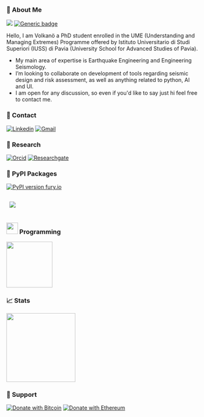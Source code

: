 ### 👋 About Me
![](https://komarev.com/ghpvc/?username=volkanozsarac&style=flat)
[![Generic badge](https://img.shields.io/badge/-Curriculum_Vitae-blueviolet.svg)](https://www.linkedin.com/in/volkan-%C3%B6zsara%C3%A7-90509890/detail/overlay-view/urn:li:fsd_profileTreasuryMedia:(ACoAABM71BUBMtu5tXmXTeRF3VSlmMnmyZ9Y6-M,1635472394810)/)

Hello, I am Volkanö a PhD student enrolled in the UME (Understanding and Managing Extremes) Programme offered by Istituto Universitario di Studi Superiori (IUSS) di Pavia (University School for Advanced Studies of Pavia). 

- My main area of expertise is Earthquake Engineering and Engineering Seismology.
- I’m looking to collaborate on development of tools regarding seismic design and risk assessment, as well as anything related to python, AI and UI.
- I am open for any discussion, so even if you'd like to say just hi feel free to contact me.

### 💬 Contact

[![Linkedin](https://img.shields.io/badge/-LinkedIn-blue?style=flat&logo=Linkedin&logoColor=white)](https://www.linkedin.com/in/volkan-%C3%B6zsara%C3%A7-90509890/)
[![Gmail](https://img.shields.io/badge/-Email-c14438?style=flat&logo=Gmail&logoColor=white)](mailto:volkan.ozsarac@iusspavia.it)

### 📜 Research

[![Orcid](https://img.shields.io/badge/-Orcid-white?style=flat&labelColor=white&logo=orcid&logoColor=green)](https://orcid.org/0000-0002-5340-6528)
[![Researchgate](https://img.shields.io/badge/-ResearchGate-green?style=flat&labelColor=green&logo=researchgate&logoColor=white)](https://www.researchgate.net/profile/Volkan-Ozsarac)

### 📁 PyPI Packages
[![PyPI version fury.io](https://badge.fury.io/py/EzGM.svg)](https://pypi.python.org/pypi/EzGM/)

<a href="https://github.com/volkanozsarac/EzGM">
  <img align="center" style="margin:1rem 0.5rem" src="https://github-readme-stats.vercel.app/api/pin/?username=volkanozsarac&repo=EzGM&title_color=ffffff&text_color=c9cacc&icon_color=4AB197&bg_color=1A2B34" />
</a>

### <img src="https://media.giphy.com/media/WUlplcMpOCEmTGBtBW/giphy.gif" width="30"> Programming
<a href="https://github.com/volkanozsarac">
  <img height="120em" src = "https://github-readme-stats.vercel.app/api/top-langs/?username=volkanozsarac&theme=buefy&layout=compact&title_color=ffffff&bg_color=151515&text_color=FFFEFE">
</a>

### 📈 Stats

</a>
 <img height="180em" src="https://github-readme-stats.vercel.app/api?username=volkanozsarac&&show_icons=true&title_color=ffffff&icon_color=ffdc40&text_color=ffffff&bg_color=151515">
</a>

### 🎁 Support
[![Donate with Bitcoin](https://en.cryptobadges.io/badge/micro/1mHb6RLi6uqgTzDfP6ASJwtyLfbRKGZDF)](https://en.cryptobadges.io/donate/1mHb6RLi6uqgTzDfP6ASJwtyLfbRKGZDF)
[![Donate with Ethereum](https://en.cryptobadges.io/badge/micro/0xdf8819dcc1ad3ecf4f422181d1bf3a07659fb116)](https://en.cryptobadges.io/donate/0xdf8819dcc1ad3ecf4f422181d1bf3a07659fb116)

